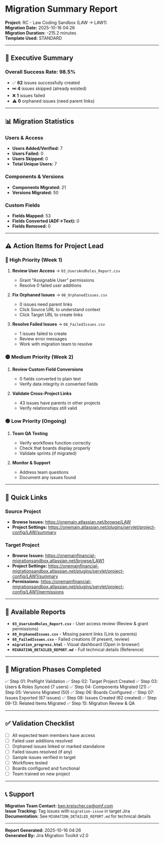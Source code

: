# Migration Summary Report

**Project:** RC - Law Coding Sandbox (LAW → LAW1)  
**Migration Date:** 2025-10-16 04:26  
**Migration Duration:** -215.2 minutes  
**Template Used:** STANDARD

---

## 🎯 Executive Summary

### Overall Success Rate: **98.5%**

- ✅ **62** issues successfully created
- ⏭️ **4** issues skipped (already existed)
- ❌ **1** issues failed
- ⚠️ **0** orphaned issues (need parent links)

---

## 📊 Migration Statistics

### Users & Access
- **Users Added/Verified:** 7
- **Users Failed:** 0
- **Users Skipped:** 0
- **Total Unique Users:** 7

### Components & Versions
- **Components Migrated:** 21
- **Versions Migrated:** 50

### Custom Fields
- **Fields Mapped:** 53
- **Fields Converted (ADF→Text):** 0
- **Fields Removed:** 0

---

## ⚠️ Action Items for Project Lead

### 🔴 High Priority (Week 1)
1. **Review User Access** → `03_UsersAndRoles_Report.csv`
   - Grant "Assignable User" permissions
   - Resolve 0 failed user additions

2. **Fix Orphaned Issues** → `08_OrphanedIssues.csv`
   - 0 issues need parent links
   - Click Source URL to understand context
   - Click Target URL to create links

3. **Resolve Failed Issues** → `08_FailedIssues.csv`
   - 1 issues failed to create
   - Review error messages
   - Work with migration team to resolve

### 🟡 Medium Priority (Week 2)
1. **Review Custom Field Conversions**
   - 0 fields converted to plain text
   - Verify data integrity in converted fields

2. **Validate Cross-Project Links**
   - 43 issues have parents in other projects
   - Verify relationships still valid

### 🟢 Low Priority (Ongoing)
1. **Team QA Testing**
   - Verify workflows function correctly
   - Check that boards display properly
   - Validate sprints (if migrated)

2. **Monitor & Support**
   - Address team questions
   - Document any issues found

---

## 🔗 Quick Links

### Source Project
- **Browse Issues:** https://onemain.atlassian.net/browse/LAW
- **Project Settings:** https://onemain.atlassian.net/plugins/servlet/project-config/LAW/summary

### Target Project
- **Browse Issues:** https://onemainfinancial-migrationsandbox.atlassian.net/browse/LAW1
- **Project Settings:** https://onemainfinancial-migrationsandbox.atlassian.net/plugins/servlet/project-config/LAW1/summary
- **Permissions:** https://onemainfinancial-migrationsandbox.atlassian.net/plugins/servlet/project-config/LAW1/permissions

---

## 📁 Available Reports

- **`03_UsersAndRoles_Report.csv`** - User access review (Review & grant permissions)
- **`08_OrphanedIssues.csv`** - Missing parent links (Link to parents)
- **`08_FailedIssues.csv`** - Failed creations (If present, review)
- **`migration_progress.html`** - Visual dashboard (Open in browser)
- **`MIGRATION_DETAILED_REPORT.md`** - Full technical details (Reference)

---

## 🎯 Migration Phases Completed

✅ Step 01: Preflight Validation
✅ Step 02: Target Project Created
✅ Step 03: Users & Roles Synced (7 users)
✅ Step 04: Components Migrated (21)
✅ Step 05: Versions Migrated (50)
✅ Step 06: Boards Configured
✅ Step 07: Issues Exported (67 issues)
✅ Step 08: Issues Created (62 created)
✅ Step 09-13: Related Items Migrated
✅ Step 15: Migration Review & QA

---

## ✅ Validation Checklist

- [ ] All expected team members have access
- [ ] Failed user additions resolved
- [ ] Orphaned issues linked or marked standalone
- [ ] Failed issues resolved (if any)
- [ ] Sample issues verified in target
- [ ] Workflows tested
- [ ] Boards configured and functional
- [ ] Team trained on new project

---

## 📞 Support

**Migration Team Contact:** ben.kreischer.ce@omf.com  
**Issue Tracking:** Tag issues with `migration-issue` in target Jira  
**Documentation:** See `MIGRATION_DETAILED_REPORT.md` for technical details

---

**Report Generated:** 2025-10-16 04:26  
**Generated By:** Jira Migration Toolkit v2.0


